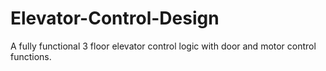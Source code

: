 # Elevator-Control-Design
A fully functional 3 floor elevator control logic with door and motor control functions.
